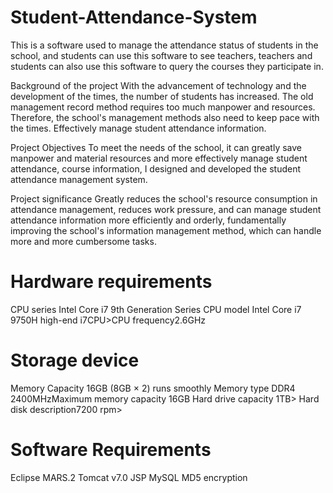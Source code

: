 # Student-Attendance-System
This is a software used to manage the attendance status of students in the school, and students can use this software to see teachers, teachers and students can also use this software to query the courses they participate in.

Background of the project
With the advancement of technology and the development of the times, the number of students has increased. The old management record method requires too much manpower and resources. Therefore, the school's management methods also need to keep pace with the times. Effectively manage student attendance information.

Project Objectives
To meet the needs of the school, it can greatly save manpower and material resources and more effectively manage student attendance, course information, I designed and developed the student attendance management system.

Project significance
Greatly reduces the school's resource consumption in attendance management, reduces work pressure, and can manage student attendance information more efficiently and orderly, fundamentally improving the school's information management method, which can handle more and more cumbersome tasks.


# Hardware requirements

 CPU series Intel Core i7 9th Generation Series 
 CPU model Intel Core i7 9750H high-end
 i7CPU>CPU frequency2.6GHz

# Storage device
 Memory Capacity 16GB (8GB × 2) runs smoothly
 Memory type DDR4 2400MHzMaximum memory capacity 16GB
 Hard drive capacity 1TB> 
 Hard disk description7200 rpm>


# Software Requirements

Eclipse MARS.2
Tomcat v7.0
JSP
MySQL
MD5 encryption


